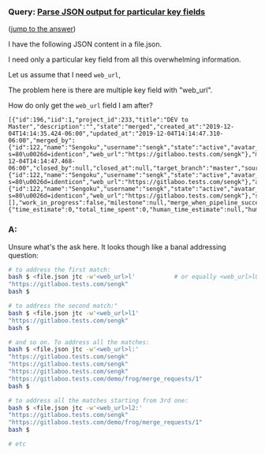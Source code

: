 ### Query: [Parse JSON output for particular key fields](https://stackoverflow.com/questions/59791160/parse-json-output-for-particular-key-fields)
([jump to the answer]())

I have the following JSON content in a file.json. 

I need only a particular key field from all this overwhelming information. 

Let us assume that I need `web_url`,

The problem here is there are multiple key field with "web_url".

How do only get the `web_url` field I am after?

    [{"id":196,"iid":1,"project_id":233,"title":"DEV to Master","description":"","state":"merged","created_at":"2019-12-04T14:14:35.424-06:00","updated_at":"2019-12-04T14:14:47.310-06:00","merged_by":{"id":122,"name":"Sengoku","username":"sengk","state":"active","avatar_url":"https://secure.gravatar.com/avatar/7cvffgfgfgfgf9eb1348d0ba7795a076?s=80\u0026d=identicon","web_url":"https://gitlaboo.tests.com/sengk"},"merged_at":"2019-12-04T14:14:47.468-06:00","closed_by":null,"closed_at":null,"target_branch":"master","source_branch":"DEV","upvotes":0,"downvotes":0,"author":{"id":122,"name":"Sengoku","username":"sengk","state":"active","avatar_url":"https://secure.gravatar.com/avatar/7fgdfdgdfgdvfg9eb1348d0ba7795a076?s=80\u0026d=identicon","web_url":"https://gitlaboo.tests.com/sengk"},"assignee":{"id":122,"name":"Sengoku","username":"sengk","state":"active","avatar_url":"https://secure.gravatar.com/avatar/7afsdfdvdfvfde24f89eb1348d0ba7795a076?s=80\u0026d=identicon","web_url":"https://gitlaboo.tests.com/sengk"},"source_project_id":233,"target_project_id":233,"labels":[],"work_in_progress":false,"milestone":null,"merge_when_pipeline_succeeds":false,"merge_status":"can_be_merged","sha":"6318e51ea8czfdfsdvdfvdfbc02988ba62c71e5774107e","merge_commit_sha":"6dc5vdfvdfgdfg5bf14e97dea949b8584c0c68d6","user_notes_count":0,"discussion_locked":null,"should_remove_source_branch":null,"force_remove_source_branch":false,"web_url":"https://gitlaboo.tests.com/demo/frog/merge_requests/1","time_stats":{"time_estimate":0,"total_time_spent":0,"human_time_estimate":null,"human_total_time_spent":null},"squash":false}]
    
### A:
Unsure what's the ask here. It looks though like a banal addressing question:
```bash
# to address the first match:
bash $ <file.json jtc -w'<web_url>l'           # or equally <web_url>l0
"https://gitlaboo.tests.com/sengk"
bash $ 

# to address the second match:"
bash $ <file.json jtc -w'<web_url>l1' 
"https://gitlaboo.tests.com/sengk"
bash $ 

# and so on. To address all the matches:
bash $ <file.json jtc -w'<web_url>l:' 
"https://gitlaboo.tests.com/sengk"
"https://gitlaboo.tests.com/sengk"
"https://gitlaboo.tests.com/sengk"
"https://gitlaboo.tests.com/demo/frog/merge_requests/1"
bash $ 

# to address all the matches starting from 3rd one:
bash $ <file.json jtc -w'<web_url>l2:' 
"https://gitlaboo.tests.com/sengk"
"https://gitlaboo.tests.com/demo/frog/merge_requests/1"
bash $ 

# etc
```

